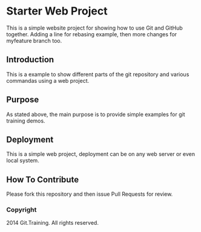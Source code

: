 # Starter Web Project

This is a simple website project for
showing how to use Git and GitHub together.
Adding a line for rebasing example, then more changes
for myfeature branch too.
## Introduction

This is a example to show different parts
of the git repository and various commandas using a web
project.
## Purpose

As stated above, the main purpose is to
provide simple examples for git training 
demos.

## Deployment

This is a simple web project, deployment 
can be on any web server or even local system.

## How To Contribute
Please fork this repository and then issue Pull Requests for review.

### Copyright
2014 Git.Training. All rights reserved.
